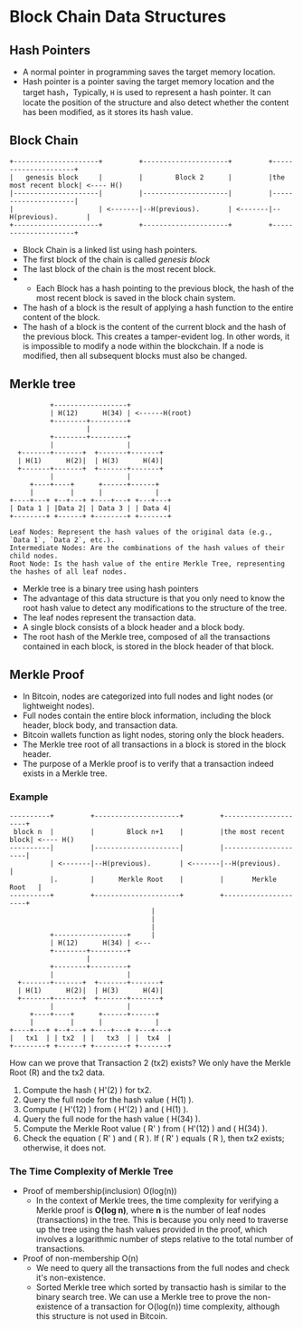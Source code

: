 # Block Chain Data Structures

## Hash Pointers
- A normal pointer in programming saves the target memory location.
- Hash pointer is a pointer saving the target memory location and the target hash，Typically, `H` is used to represent a hash pointer. It can locate the position of the structure and also detect whether the content has been modified, as it stores its hash value.

## Block Chain
```
+---------------------+         +---------------------+         +---------------------+
|   genesis block     |         |        Block 2      |         |the most recent block| <---- H()
|---------------------|         |---------------------|         |---------------------|
|                     | <-------|--H(previous).       | <-------|--H(previous).       |
+---------------------+         +---------------------+         +---------------------+
```

- Block Chain is a linked list using hash pointers.
- The first block of the chain is called *genesis block*
- The last block of the chain is the most recent block.
- - Each Block has a hash pointing to the previous block, the hash of the most recent block is saved in the block chain system.
- The hash of a block is the result of applying a hash function to the entire content of the block.
- The hash of a block is the content of the current block and the hash of the previous block. This creates a tamper-evident log. In other words, it is impossible to modify a node within the blockchain. If a node is modified, then all subsequent blocks must also be changed.

## Merkle tree
```
          +------------------+
          | H(12)      H(34) | <------H(root)
          +--------+---------+
                   |
          +--------+---------+
          |                  |
  +-------+-------+  +-------+-------+
  | H(1)      H(2)|  | H(3)      H(4)|
  +-------+-------+  +-------+-------+
          |                  |
     +----+----+      +------+------+
     |         |      |             |
+----+---+ +--+---+ +----+---+ +---+---+
| Data 1 | |Data 2| | Data 3 | | Data 4|
+--------+ +------+ +--------+ +-------+

Leaf Nodes: Represent the hash values of the original data (e.g., `Data 1`, `Data 2`, etc.). 
Intermediate Nodes: Are the combinations of the hash values of their child nodes.
Root Node: Is the hash value of the entire Merkle Tree, representing the hashes of all leaf nodes.
```
- Merkle tree is a binary tree using hash pointers
- The advantage of this data structure is that you only need to know the root hash value to detect any modifications to the structure of the tree.
- The leaf nodes represent the transaction data.
- A single block consists of a block header and a block body.
- The root hash of the Merkle tree, composed of all the transactions contained in each block, is stored in the block header of that block.

## Merkle Proof

- In Bitcoin, nodes are categorized into full nodes and light nodes (or lightweight nodes).
- Full nodes contain the entire block information, including the block header, block body, and transaction data.
- Bitcoin wallets function as light nodes, storing only the block headers.
- The Merkle tree root of all transactions in a block is stored in the block header.
- The purpose of a Merkle proof is to verify that a transaction indeed exists in a Merkle tree.

### Example
```
----------+         +---------------------+         +---------------------+
 block n  |         |        Block n+1    |         |the most recent block| <---- H()
----------|         |---------------------|         |---------------------|
          | <-------|--H(previous).       | <-------|--H(previous).       |
          |.        |      Merkle Root    |         |       Merkle Root   |
----------+         +---------------------+         +---------------------+
                                   |
                                   | 
                                   |
          +------------------+     |
          | H(12)      H(34) | <---
          +--------+---------+
                   |
          +--------+---------+
          |                  |
  +-------+-------+  +-------+-------+
  | H(1)      H(2)|  | H(3)      H(4)|
  +-------+-------+  +-------+-------+
          |                  |
     +----+----+      +------+------+
     |         |      |             |
+----+---+ +--+---+ +----+---+ +---+---+
|   tx1  | | tx2  | |   tx3  | |  tx4  |
+--------+ +------+ +--------+ +-------+
```

How can we prove that Transaction 2 (tx2) exists? We only have the Merkle Root (R) and the tx2 data.

1. Compute the hash \( H'(2) \) for tx2.
2. Query the full node for the hash value \( H(1) \).
3. Compute \( H'(12) \) from \( H'(2) \) and \( H(1) \).
4. Query the full node for the hash value \( H(34) \).
5. Compute the Merkle Root value \( R' \) from \( H'(12) \) and \( H(34) \).
6. Check the equation \( R' \) and \( R \). If \( R' \) equals \( R \), then tx2 exists; otherwise, it does not.


### The Time Complexity of Merkle Tree
- Proof of membership(inclusion) O(log(n))
  - In the context of Merkle trees, the time complexity for verifying a Merkle proof is **O(log n)**, where **n** is the number of leaf nodes (transactions) in the tree. This is because you only need to traverse up the tree using the hash values provided in the proof, which involves a logarithmic number of steps relative to the total number of transactions.
- Proof of non-membership O(n)
  - We need to query all the transactions from the full nodes and check it's non-existence.
  - Sorted Merkle tree which sorted by transactio hash is similar to the binary search tree. We can use a Merkle tree to prove the non-existence of a transaction for O(log(n)) time complexity, although this structure is not used in Bitcoin.

